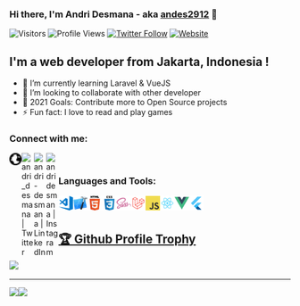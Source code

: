 ### Hi there, I'm Andri Desmana - aka [andes2912][website] 👋

![Visitors](https://visitor-badge.laobi.icu/badge?page_id=andes2912&color=blue)
![Profile Views](https://komarev.com/ghpvc/?username=andes2912)
[![Twitter Follow](https://img.shields.io/twitter/follow/andri_desmana?color=blue&label=follow%20%40andri_desmana&logo=twitter&style=flat-square)][twitter]
[![Website](https://img.shields.io/website?color=blue&label=andridesmana.pw&style=flat-square&up_message=Online&url=https%3A%2F%2Fandridesmana.pw)][website]
## I'm a web developer from Jakarta, Indonesia !

- 🌱 I’m currently learning Laravel & VueJS
- 👯 I’m looking to collaborate with other developer
- 🥅 2021 Goals: Contribute more to Open Source projects
- ⚡ Fun fact: I love to read and play games

### Connect with me:

[<img align="left" alt="andridesmana.pw" width="22px" src="https://raw.githubusercontent.com/iconic/open-iconic/master/svg/globe.svg" />][website]
[<img align="left" alt="andri_desmana | Twitter" width="22px" src="https://cdn.jsdelivr.net/npm/simple-icons@v3/icons/twitter.svg" />][twitter]
[<img align="left" alt="andri-desmana | LinkedIn" width="22px" src="https://cdn.jsdelivr.net/npm/simple-icons@v3/icons/linkedin.svg" />][linkedin]
[<img align="left" alt="andridesmana | Instagram" width="22px" src="https://cdn.jsdelivr.net/npm/simple-icons@v3/icons/instagram.svg" />][instagram]

<br />

### Languages and Tools:

<img align="left" alt="Visual Studio Code" width="26px" src="https://raw.githubusercontent.com/github/explore/80688e429a7d4ef2fca1e82350fe8e3517d3494d/topics/visual-studio-code/visual-studio-code.png" />
<img align="left" alt="XCODE" width="26px" src="https://raw.githubusercontent.com/github/explore/80688e429a7d4ef2fca1e82350fe8e3517d3494d/topics/xcode/xcode.png" />
<img align="left" alt="HTML5" width="26px" src="https://raw.githubusercontent.com/github/explore/80688e429a7d4ef2fca1e82350fe8e3517d3494d/topics/html/html.png" />
<img align="left" alt="CSS3" width="26px" src="https://raw.githubusercontent.com/github/explore/80688e429a7d4ef2fca1e82350fe8e3517d3494d/topics/css/css.png" />
<img align="left" alt="Sass" width="26px" src="https://raw.githubusercontent.com/github/explore/80688e429a7d4ef2fca1e82350fe8e3517d3494d/topics/sass/sass.png" />
<img align="left" alt="JavaScript" width="26px" src="https://raw.githubusercontent.com/github/explore/80688e429a7d4ef2fca1e82350fe8e3517d3494d/topics/laravel/laravel.png" />
<img align="left" alt="JavaScript" width="26px" src="https://raw.githubusercontent.com/github/explore/80688e429a7d4ef2fca1e82350fe8e3517d3494d/topics/javascript/javascript.png" />
<img align="left" alt="React" width="26px" src="https://raw.githubusercontent.com/github/explore/80688e429a7d4ef2fca1e82350fe8e3517d3494d/topics/react/react.png" />
<img align="left" alt="Vue" width="26px" src="https://raw.githubusercontent.com/github/explore/80688e429a7d4ef2fca1e82350fe8e3517d3494d/topics/vue/vue.png" />
<img align="left" alt="Flutter" width="26px" src="https://raw.githubusercontent.com/github/explore/80688e429a7d4ef2fca1e82350fe8e3517d3494d/topics/flutter/flutter.png" />

<br /> <br/>

<a href="https://github.com/ryo-ma/github-profile-trophy"><h2>🏆 Github Profile Trophy</h2></a>
<a href="https://github.com/ryo-ma/github-profile-trophy">
  <img width=800 src="https://github-profile-trophy.vercel.app/?username=andes2912&column=8&theme=gruvbox&no-frame=true"/>
</a>

---

<div>
  <img height="170" align="left" src="https://github-readme-stats.vercel.app/api?username=andes2912&count_private=true&include_all_commits=true" />
  <img src="https://github-readme-stats.vercel.app/api/top-langs/?username=andes2912&layout=compact" />
</div>

[website]: https://andridesmana.pw
[twitter]: https://twitter.com/andri_desmana
[instagram]: https://instagram.com/andridesmana
[linkedin]: https://linkedin.com/in/andri-desmana
